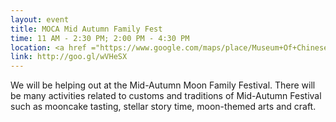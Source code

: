 ```yaml
---
layout: event
title: MOCA Mid Autumn Family Fest
time: 11 AM - 2:30 PM; 2:00 PM - 4:30 PM
location: <a href ="https://www.google.com/maps/place/Museum+Of+Chinese+In+America/@40.7192753,-73.9994526,16.79z/data=!4m5!3m4!1s0x89c25989be6fdead:0x5b28b848d1331e2d!8m2!3d40.7194694!4d-73.9991776">Museum of Chinese in America</a>, Manhattan
link: http://goo.gl/wVHeSX
--- 
```

We will be helping out at the Mid-Autumn Moon Family Festival. There will be many activities related to customs and traditions of Mid-Autumn Festival such as mooncake tasting, stellar story time, moon-themed arts and craft.